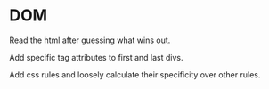 # DOM

Read the html after guessing what wins out.

Add specific tag attributes to first and last divs.

Add css rules and loosely calculate their specificity over other rules.